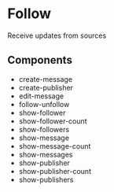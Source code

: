 # Follow

Receive updates from sources

## Components

- create-message
- create-publisher
- edit-message
- follow-unfollow
- show-follower
- show-follower-count
- show-followers
- show-message
- show-message-count
- show-messages
- show-publisher
- show-publisher-count
- show-publishers
